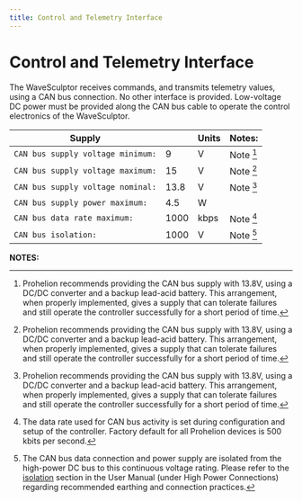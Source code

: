 ```yaml
---
title: Control and Telemetry Interface
---
```


# Control and Telemetry Interface

The WaveSculptor receives commands, and transmits telemetry values, using a CAN bus connection.  No other interface is provided.  Low-voltage DC power must be provided along the CAN bus cable to operate the control electronics of the WaveSculptor.

| Supply                            |      | Units | Notes:     |
|-----------------------------------|------|-------|------------|
| `CAN bus supply voltage minimum:` | 9    | V     | Note [^20] |
| `CAN bus supply voltage maximum:` | 15   | V     | Note [^20] |
| `CAN bus supply voltage nominal:` | 13.8 | V     | Note [^20] |
| `CAN bus supply power maximum:`   | 4.5  | W     |            |
| `CAN bus data rate maximum:`      | 1000 | kbps  | Note [^21] |
| `CAN bus isolation:`              | 1000 | V     | Note [^22] |

__NOTES:__

[^20]:
    Prohelion recommends providing the CAN bus supply with 13.8V, using a DC/DC converter and a backup lead-acid battery.  This arrangement, when properly implemented, gives a supply that can tolerate failures and still operate the controller successfully for a short period of time.

[^21]:
    The data rate used for CAN bus activity is set during configuration and setup of the controller.  Factory default for all Prohelion devices is 500 kbits per second.

[^22]:
    The CAN bus data connection and power supply are isolated from the high-power DC bus to this continuous voltage rating.  Please refer to the [isolation](../User_Manual//55_High_Power_Connections.md) section in the User Manual (under High Power Connections) regarding recommended earthing and connection practices.
